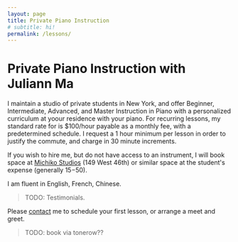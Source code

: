 ```yaml
---
layout: page
title: Private Piano Instruction
# subtitle: hi!
permalink: /lessons/
---
```


Private Piano Instruction with Juliann Ma
=========================================

I maintain a studio of private students in New York, and offer Beginner, Intermediate, Advanced, and Master Instruction in Piano with a personalized curriculum at yoour residence with your piano.
For recurring lessons, my standard rate for is $100/hour payable as a monthly fee, with a predetermined schedule.
I request a 1 hour minimum per lesson in order to justify the commute, and charge in 30 minute increments.

If you wish to hire me, but do not have access to an instrument, I will book space at [Michiko Studios](https://www.michikostudios.com/) (149 West 46th) or similar space at the student's expense (generally $15-$50).

I am fluent in English, French, Chinese.

> TODO:
> Testimonials.

Please <a href="/#contact">contact</a> me to schedule your first lesson, or arrange a meet and greet.

> TODO: book via tonerow??
